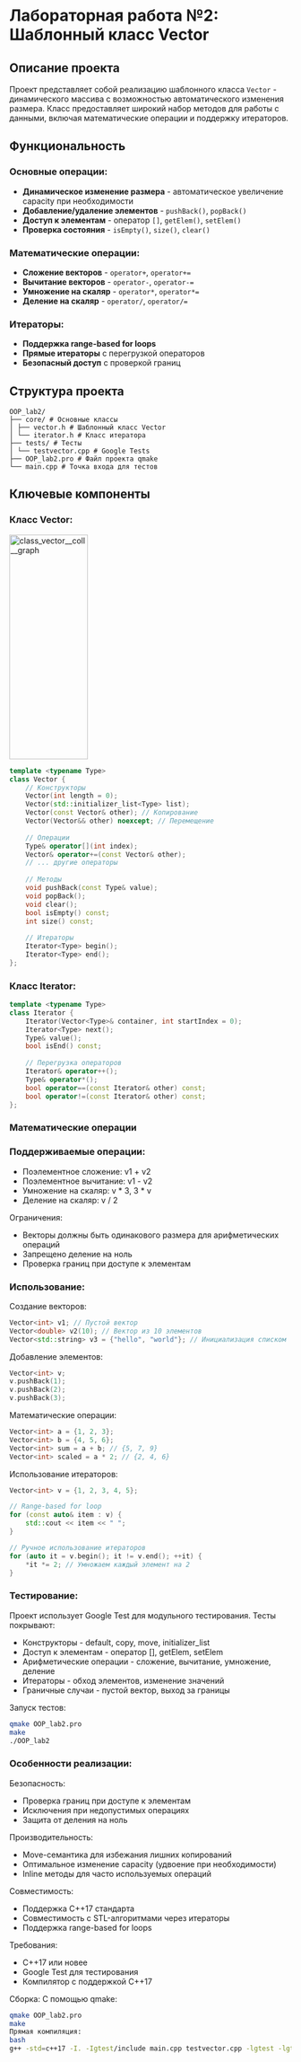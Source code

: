 # Лабораторная работа №2: Шаблонный класс Vector

## Описание проекта

Проект представляет собой реализацию шаблонного класса `Vector` - динамического массива с возможностью автоматического изменения размера. Класс предоставляет широкий набор методов для работы с данными, включая математические операции и поддержку итераторов.

## Функциональность

### Основные операции:
- **Динамическое изменение размера** - автоматическое увеличение capacity при необходимости
- **Добавление/удаление элементов** - `pushBack()`, `popBack()`
- **Доступ к элементам** - оператор `[]`, `getElem()`, `setElem()`
- **Проверка состояния** - `isEmpty()`, `size()`, `clear()`

### Математические операции:
- **Сложение векторов** - `operator+`, `operator+=`
- **Вычитание векторов** - `operator-`, `operator-=`
- **Умножение на скаляр** - `operator*`, `operator*=`
- **Деление на скаляр** - `operator/`, `operator/=`

### Итераторы:
- **Поддержка range-based for loops**
- **Прямые итераторы** с перегрузкой операторов
- **Безопасный доступ** с проверкой границ

## Структура проекта
```
OOP_lab2/
├── core/ # Основные классы
│ ├── vector.h # Шаблонный класс Vector
│ └── iterator.h # Класс итератора
├── tests/ # Тесты
│ └── testvector.cpp # Google Tests
├── OOP_lab2.pro # Файл проекта qmake
└── main.cpp # Точка входа для тестов
```

## Ключевые компоненты

### Класс Vector:
<img width="140" height="400" alt="class_vector__coll__graph" src="https://github.com/user-attachments/assets/2a6b4552-0a3e-4837-a965-a17fef9caa19" />

```cpp
template <typename Type>
class Vector {
    // Конструкторы
    Vector(int length = 0);
    Vector(std::initializer_list<Type> list);
    Vector(const Vector& other); // Копирование
    Vector(Vector&& other) noexcept; // Перемещение
    
    // Операции
    Type& operator[](int index);
    Vector& operator+=(const Vector& other);
    // ... другие операторы
    
    // Методы
    void pushBack(const Type& value);
    void popBack();
    void clear();
    bool isEmpty() const;
    int size() const;
    
    // Итераторы
    Iterator<Type> begin();
    Iterator<Type> end();
};
```

### Класс Iterator:
```cpp
template <typename Type>
class Iterator {
    Iterator(Vector<Type>& container, int startIndex = 0);
    Iterator<Type> next();
    Type& value();
    bool isEnd() const;
    
    // Перегрузка операторов
    Iterator& operator++();
    Type& operator*();
    bool operator==(const Iterator& other) const;
    bool operator!=(const Iterator& other) const;
};
```

### Математические операции

### Поддерживаемые операции:
- Поэлементное сложение: v1 + v2
- Поэлементное вычитание: v1 - v2
- Умножение на скаляр: v * 3, 3 * v
- Деление на скаляр: v / 2

Ограничения:
- Векторы должны быть одинакового размера для арифметических операций
- Запрещено деление на ноль
- Проверка границ при доступе к элементам

### Использование:

Создание векторов:
```cpp
Vector<int> v1; // Пустой вектор
Vector<double> v2(10); // Вектор из 10 элементов
Vector<std::string> v3 = {"hello", "world"}; // Инициализация списком
```
Добавление элементов:
```cpp
Vector<int> v;
v.pushBack(1);
v.pushBack(2);
v.pushBack(3);
```
Математические операции:
```cpp
Vector<int> a = {1, 2, 3};
Vector<int> b = {4, 5, 6};
Vector<int> sum = a + b; // {5, 7, 9}
Vector<int> scaled = a * 2; // {2, 4, 6}
```
Использование итераторов:
```cpp
Vector<int> v = {1, 2, 3, 4, 5};

// Range-based for loop
for (const auto& item : v) {
    std::cout << item << " ";
}

// Ручное использование итераторов
for (auto it = v.begin(); it != v.end(); ++it) {
    *it *= 2; // Умножаем каждый элемент на 2
}
```

### Тестирование:
Проект использует Google Test для модульного тестирования. Тесты покрывают:
- Конструкторы - default, copy, move, initializer_list
- Доступ к элементам - оператор [], getElem, setElem
- Арифметические операции - сложение, вычитание, умножение, деление
- Итераторы - обход элементов, изменение значений
- Граничные случаи - пустой вектор, выход за границы

Запуск тестов:
```bash
qmake OOP_lab2.pro
make
./OOP_lab2
```

### Особенности реализации:
Безопасность:
- Проверка границ при доступе к элементам
- Исключения при недопустимых операциях
- Защита от деления на ноль

Производительность:
- Move-семантика для избежания лишних копирований
- Оптимальное изменение capacity (удвоение при необходимости)
- Inline методы для часто используемых операций

Совместимость:
- Поддержка C++17 стандарта
- Совместимость с STL-алгоритмами через итераторы
- Поддержка range-based for loops

Требования:
- C++17 или новее
- Google Test для тестирования
- Компилятор с поддержкой C++17

Сборка:
С помощью qmake:
```bash
qmake OOP_lab2.pro
make
Прямая компиляция:
bash
g++ -std=c++17 -I. -Igtest/include main.cpp testvector.cpp -lgtest -lgtest_main -lpthread -o vector_test
```
